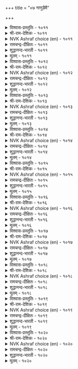 +++
title = "०७ नाणुडैमै"

+++


<details><summary>विश्वास-प्रस्तुतिः - १०११</summary>

करुमत्ताल् नाणुदल् नाणुन् दिरुनुदल्  
नल्लवर् नाणुप् पिऱ।       १०११
</details>

<details><summary>श्री-राम-देशिकः - १०११</summary>

अधिकारः १०२. लज्जशीलता  
अकृत्यकरणोत्पन्नलज्जा लज्जेति कथ्यते ।  
नारीणां सहजा लज्जा ततो भिन्नैव दृश्यते ॥ १०११॥
</details>

<details><summary>NVK Ashraf choice (en) - १०११</summary>

१०११
Real shyness is to shy away from shameful acts.
The rest are like shyness of pretty women.
(N.V.K. Ashraf)
</details>

<details><summary>रामचन्द्र-दीक्षितः - १०११</summary>

1011 karumattāl nāṇutal nāṇut tirunutal  
nallavar nāṇup piṟa.

1011\. True modesty shrinks from littleness. All other forms of modesty are womanish.  
</details>

<details><summary>शुद्धानन्द-भारती - १०११</summary>

1\. கருமத்தால் நாணுதல் நாணுத்; திருநுதல்  
நல்லவர் நாணுப் பிற.  
To shrink from evil deed is shame  
The rest is blush of fair-faced dame.        1011  
</details>

<details><summary>मूलम् - १०११</summary>

करुमत्ताल् नाणुदल् नाणुन् दिरुनुदल्  
नल्लवर् नाणुप् पिऱ।       १०११
</details>

<details><summary>विश्वास-प्रस्तुतिः - १०१२</summary>

ऊणुडै ऎच्चम् उयिर्क्कॆल्लाम् वेऱल्ल  
नाणुडैमै मान्दर् सिऱप्पु।       १०१२
</details>

<details><summary>श्री-राम-देशिकः - १०१२</summary>

अन्नं वस्त्रं तथान्यानि समानि स्युर्नृणां भुवि ।  
सतां लज्जाविशिष्टत्वं विशेषगुण उच्यते ॥ १०१२॥
</details>

<details><summary>NVK Ashraf choice (en) - १०१२</summary>

१०१२
Food, clothing and the rest are common to all.
Distinction comes from sensitivity to shame. *
(P.S. Sundaram)
</details>

<details><summary>रामचन्द्र-दीक्षितः - १०१२</summary>

1012 ūṇuṭai eccam uyirkkellām vēṟalla  
nāṇuṭaimai māntar ciṟappu.

1012\. Common to all human beings are food and clothing and other necessaries of life. But what distinguishes them is modesty.  
</details>

<details><summary>शुद्धानन्द-भारती - १०१२</summary>

2\. ஊணுடை எச்சம் உயிர்க்கெல்லாம் வேறல்ல  
நாணுடைமை மாந்தர் சிறப்பு.  
Food, dress and such are one for all  
Modesty marks the higher soul.        1012  
</details>

<details><summary>मूलम् - १०१२</summary>

ऊणुडै ऎच्चम् उयिर्क्कॆल्लाम् वेऱल्ल  
नाणुडैमै मान्दर् सिऱप्पु।       १०१२
</details>

<details><summary>विश्वास-प्रस्तुतिः - १०१३</summary>

ऊनैक् कुऱित्त उयिरॆल्लाम् नाण्ऎन्नुम्  
नन्मै कुऱित्तदु साल्बु।       १०१३
</details>

<details><summary>श्री-राम-देशिकः - १०१३</summary>

यथा शरीरमालम्ब्य वर्तन्ते जीवराशयः ।  
लज्जामाश्रित्य वर्तेत् महत्वाख्यगुणस्तथा ॥ १०१३॥
</details>

<details><summary>NVK Ashraf choice (en) - १०१३</summary>

१०१३
All souls abide in the body
And the goodness called modesty in perfection.
(N.V.K. Ashraf)
</details>

<details><summary>रामचन्द्र-दीक्षितः - १०१३</summary>

1013 ūṉaik kuṟitta uyirellām nāṇeṉṉum  
naṉmai kuṟittatu cālpu.

1013\. Man clings to his body. The noble clings to modesty.  
</details>

<details><summary>शुद्धानन्द-भारती - १०१३</summary>

3\. ஊனைக் குறித்த உயிரெல்லாம் நாண்என்னும்  
நன்மை குறித்தது சால்பு.  
All lives have their lodge in flesh  
Perfection has its home in blush.        1013  
</details>

<details><summary>मूलम् - १०१३</summary>

ऊनैक् कुऱित्त उयिरॆल्लाम् नाण्ऎन्नुम्  
नन्मै कुऱित्तदु साल्बु।       १०१३
</details>

<details><summary>विश्वास-प्रस्तुतिः - १०१४</summary>

अणिअण्ड्रो नाणुडैमै साण्ड्रोर्क्कु अह्दिण्ड्रेल्  
पिणिअण्ड्रो पीडु नडै।      १०१४
</details>

<details><summary>श्री-राम-देशिकः - १०१४</summary>

लज्जैवाभरणं लोके गुणज्ञानां महात्मनाम् ।  
गभीरगमनं तेषां लज्जाभावे न शोभते ॥ १०१४॥
</details>

<details><summary>NVK Ashraf choice (en) - १०१४</summary>

१०१४
Is not modesty the jewel of the great,
And without it a curse for their pride and demeanor? *
(Satguru Subramuniyaswami), (N.V.K. Ashraf)
</details>

<details><summary>रामचन्द्र-दीक्षितः - १०१४</summary>

1014 aṇiyaṉṟō nāṇuṭaimai cāṉṟōrkku aḵtiṉṟēl  
piṇiyaṉṟō pīṭu naṭai.

1014\. Disgraceful is the painted pomp of the life of the immodest.  
</details>

<details><summary>शुद्धानन्द-भारती - १०१४</summary>

4\. அணிஅன்றோ நாணுடைமை சான்றோர்க்கு அஃதின்றேல்  
பிணிஅன்றோ பீடு நடை.  
Shame is the jewel of dignity  
Shameless swagger is vanity.        1014  
</details>

<details><summary>मूलम् - १०१४</summary>

अणिअण्ड्रो नाणुडैमै साण्ड्रोर्क्कु अह्दिण्ड्रेल्  
पिणिअण्ड्रो पीडु नडै।      १०१४
</details>

<details><summary>विश्वास-प्रस्तुतिः - १०१५</summary>

पिऱर्बऴियुम् तम्बऴियुम् नाणुवार् नाणुक्कु  
उऱैबदि ऎन्नुम् उलगु।      १०१५
</details>

<details><summary>श्री-राम-देशिकः - १०१५</summary>

अन्यैः प्राप्तापवादं च स्वेन प्राप्तमभूदिति ।  
मत्वा यो लज्जते लज्जास्थानं तं मन्यते जनः ॥ १०१५॥
</details>

<details><summary>NVK Ashraf choice (en) - १०१५</summary>

१०१५
To the world, the sense of shame resides in them
Who blush for their and others’ blame. *
( Shuddhananda Bharatiar)
</details>

<details><summary>रामचन्द्र-दीक्षितः - १०१५</summary>

1015 piṟarpaḻiyum tampaḻipōl nāṇuvār nāṇukku  
uṟaipati eṉṉum ulaku.

1015\. The world finds the very abode of modesty in one who dreads one’s infamy and that of others.  
</details>

<details><summary>शुद्धानन्द-भारती - १०१५</summary>

5\. பிறர்பழியும் தம்பழியும் நாணுவார் நாணுக்கு  
உறைபதி என்னும் உலகு.  
In them resides the sense of shame  
Who blush for their and other's blame.        1015  
</details>

<details><summary>मूलम् - १०१५</summary>

पिऱर्बऴियुम् तम्बऴियुम् नाणुवार् नाणुक्कु  
उऱैबदि ऎन्नुम् उलगु।      १०१५
</details>

<details><summary>विश्वास-प्रस्तुतिः - १०१६</summary>

नाण्वेलि कॊळ्ळादु मन्नो वियन्ञालम्  
पेणलर् मेला यवर्।      १०१६
</details>

<details><summary>श्री-राम-देशिकः - १०१६</summary>

निजात्मरक्षणोपायलज्जामप्राप्य सज्जनाः ।  
विपुलां पृथिवीं चापि लब्धुं नेच्छन्ति सर्वदा ॥ १०१६॥
</details>

<details><summary>NVK Ashraf choice (en) - १०१६</summary>

१०१६
The great would rather defend with modesty's barricade
Than breach it to acquire the vast world. *
(Satguru Subramuniyaswami)
</details>

<details><summary>रामचन्द्र-दीक्षितः - १०१६</summary>

1016 nāṇvēli koḷḷātu maṉṉō viyaṉñālam  
pēṇalar mēlā yavar.

1016\. The great prefer modesty to the riches of the world.  
</details>

<details><summary>शुद्धानन्द-भारती - १०१६</summary>

6\. நாண்வேலி கொள்ளாது மன்னோ வியன்ஞாலம்  
பேணலர் மேலா யவர்.  
The great refuse the wonder-world  
Without modesty's hedge and shield.        1016  
</details>

<details><summary>मूलम् - १०१६</summary>

नाण्वेलि कॊळ्ळादु मन्नो वियन्ञालम्  
पेणलर् मेला यवर्।      १०१६
</details>

<details><summary>विश्वास-प्रस्तुतिः - १०१७</summary>

नाणाल् उयिरैत् तुऱप्पर् उयिर्प्पॊरुट्टाल्  
नाण्दुऱवार् नाणाळ् पवर्।       १०१७
</details>

<details><summary>श्री-राम-देशिकः - १०१७</summary>

लज्जायुता नराः प्राणान् लज्जार्थं विसृजन्त्यपि ।  
प्राणरक्षाकृते लज्जां न मुञ्चन्ति कदापि ते ॥ १०१७॥
</details>

<details><summary>NVK Ashraf choice (en) - १०१७</summary>

१०१७
Men of honour give up life for honour’s sake,
But never abandon honour to save life. *
(C. Rajagopalachari)
</details>

<details><summary>रामचन्द्र-दीक्षितः - १०१७</summary>

1017 nāṇāl uyirait tuṟappar uyirpporuṭṭāl  
nāṇtuṟavār nāṇāḷ pavar.

1017\. Better retain modesty than cling to life. The noble would rather die than lose modesty.  
</details>

<details><summary>शुद्धानन्द-भारती - १०१७</summary>

7\. நாணால் உயிரைத் துறப்பர் உயிர்ப்பொருட்டால்  
நாண்துறவார் நாண்ஆள் பவர்.  
For shame their life the shame-sensed give  
Loss of shame they won't outlive.        1017  
</details>

<details><summary>मूलम् - १०१७</summary>

नाणाल् उयिरैत् तुऱप्पर् उयिर्प्पॊरुट्टाल्  
नाण्दुऱवार् नाणाळ् पवर्।       १०१७
</details>

<details><summary>विश्वास-प्रस्तुतिः - १०१८</summary>

पिऱर्नाणत् तक्कदु तान्नाणा नायिन्  
अऱम्नाणत् तक्कदु उडैत्तु।       १०१८
</details>

<details><summary>श्री-राम-देशिकः - १०१८</summary>

यदीयकृत्यं दृष्टान्ये भवेयुर्व्रीडयान्विताः ।  
स्वयं न लज्जितो भूयात् तं धर्मो व्रीडया त्यजेत् ॥ १०१८॥
</details>

<details><summary>NVK Ashraf choice (en) - १०१८</summary>

१०१८
Virtue will shy away from one who does not shy away
From what others shy from. *
(P.S. Sundaram)
</details>

<details><summary>रामचन्द्र-दीक्षितः - १०१८</summary>

1018 piṟarnāṇat takkatu tāṉnāṇāṉ āyiṉ  
aṟamnāṇat takkatu uṭaittu.

1018\. One who does not shrink from what others blush at knows no righteousness.  
</details>

<details><summary>शुद्धानन्द-भारती - १०१८</summary>

8\. பிறர்நாணத் தக்கது தான்நாணா னாயின்  
அறம்நாணத் தக்கது உடைத்து.  
Virtue is much ashamed of him  
Who shameless does what others shame.        1018  
</details>

<details><summary>मूलम् - १०१८</summary>

पिऱर्नाणत् तक्कदु तान्नाणा नायिन्  
अऱम्नाणत् तक्कदु उडैत्तु।       १०१८
</details>

<details><summary>विश्वास-प्रस्तुतिः - १०१९</summary>

कुलञ्जुडुम् कॊळ्गै पिऴैप्पिन् नलञ्जुडुम्  
नाणिन्मै निण्ड्रक् कडै।      १०१९
</details>

<details><summary>श्री-राम-देशिकः - १०१९</summary>

चारित्रहानिः कस्यापि नाशयेत् कुलगौरवम् ।  
कस्यचित् सकलं श्रेयो लज्जाभावो व्यपोहति ॥ १०१९॥
</details>

<details><summary>NVK Ashraf choice (en) - १०१९</summary>

१०१९
Lapse in manners injures the family,
But every good is lost by lack of shame. *
( Shuddhananda Bharatiar), (P.S. Sundaram)
</details>

<details><summary>रामचन्द्र-दीक्षितः - १०१९</summary>

1019 kulañcuṭum koḷkai piḻaippiṉ nalañcuṭum  
nāṇiṉmai niṉṟak kaṭai.

1019\. Lack of decorum disgraces a home; lack of modesty destroys everything good.  
</details>

<details><summary>शुद्धानन्द-भारती - १०१९</summary>

9\. குலஞ்சுடும் கொள்கை பிழைப்பின் நலஞ்சுடும்  
நாணின்மை நின்றக் கடை.  
Lapse in manners injures the race  
Want of shame harms every good grace.        1019  
</details>

<details><summary>मूलम् - १०१९</summary>

कुलञ्जुडुम् कॊळ्गै पिऴैप्पिन् नलञ्जुडुम्  
नाणिन्मै निण्ड्रक् कडै।      १०१९
</details>

<details><summary>विश्वास-प्रस्तुतिः - १०२०</summary>

नाण्अगत् तिल्लार् इयक्कम् मरप्पावै  
नाणाल् उयिर्मरुट्टि अट्रु।      १०२०
</details>

<details><summary>श्री-राम-देशिकः - १०२०</summary>

लज्जाहीनमनस्कानां प्राणेन सह जीवनम् ।  
सूत्रबद्धचलद्दारुप्रतिमातौल्यमावहेत् ॥ १०२०॥
</details>

<details><summary>NVK Ashraf choice (en) - १०२०</summary>

१०२०
The moves of those devoid of conscience
Are like those of puppets moved by a string. *
(K. Kannan)
</details>

<details><summary>रामचन्द्र-दीक्षितः - १०२०</summary>

1020 nāṇakattu illār iyakkam marappāvai  
nāṇāl uyirmaruṭṭi aṟṟu.

1020\. The activity of those lacking in modesty is like that of a marionette.  
</details>

<details><summary>शुद्धानन्द-भारती - १०२०</summary>

10\. நாண்அகத் தில்லார் இயக்கம் மரப்பாவை  
நாணால் உயிர்மருட்டி யற்று.  
Movements of the shameless in heart  
Are string-led puppet show in fact.        1020  
</details>

<details><summary>मूलम् - १०२०</summary>

नाण्अगत् तिल्लार् इयक्कम् मरप्पावै  
नाणाल् उयिर्मरुट्टि अट्रु।      १०२०
</details>
